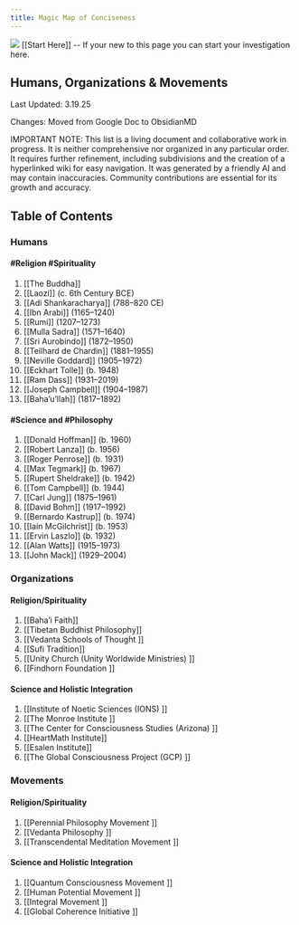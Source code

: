```yaml
---
title: Magic Map of Conciseness
---
```

![](https://lh7-rt.googleusercontent.com/docsz/AD_4nXc_5bDoeOpLJqlA5v-x_o-eRL7nRSnmQsARlAptJ2d6R9_ixMmI6xUx9Zb4u42jn1oWv5YD6YF2ZI-rK6NhevAjtwynUPyptQj5ZvmoOQ1vd-zgcY3Q_oVesV5rMY1ipJHqCNNg?key=mHxif67s1d3mzkJ9ywzHK0fQ)
[[Start Here]] -- If your new to this page you can start your investigation here.
## Humans, Organizations & Movements 

Last Updated: 3.19.25

  Changes: Moved from Google Doc to ObsidianMD 

IMPORTANT NOTE: This list is a living document and collaborative work in progress. It is neither comprehensive nor organized in any particular order. It requires further refinement, including subdivisions and the creation of a hyperlinked wiki for easy navigation. It was generated by a friendly AI and may contain inaccuracies. Community contributions are essential for its growth and accuracy.

## Table of Contents
### Humans

#### #Religion #Spirituality

1. [[The Buddha]] 
2. [[Laozi]] (c. 6th Century BCE)  
3. [[Adi Shankaracharya]] (788–820 CE)
4. [[Ibn Arabi]] (1165–1240)  
5. [[Rumi]] (1207–1273)  
6. [[Mulla Sadra]] (1571–1640)  
7. [[Sri Aurobindo]] (1872–1950)  
8. [[Teilhard de Chardin]] (1881–1955)  
9. [[Neville Goddard]] (1905–1972)
10. [[Eckhart Tolle]] (b. 1948)  
11. [[Ram Dass]] (1931–2019)  
12. [[Joseph Campbell]] (1904–1987)  
13. [[Baha’u’llah]] (1817–1892)  
#### #Science and #Philosophy

1. [[Donald Hoffman]] (b. 1960)  
2. [[Robert Lanza]] (b. 1956)  
3. [[Roger Penrose]] (b. 1931)  
4. [[Max Tegmark]] (b. 1967)  
5. [[Rupert Sheldrake]] (b. 1942)  
6. [[Tom Campbell]] (b. 1944)  
7. [[Carl Jung]] (1875–1961)  
8. [[David Bohm]] (1917–1992)  
9. [[Bernardo Kastrup]] (b. 1974)  
10. [[Iain McGilchrist]] (b. 1953)  
11. [[Ervin Laszlo]] (b. 1932)  
12. [[Alan Watts]] (1915–1973)  
13. [[John Mack]] (1929–2004)  
   
### Organizations

#### Religion/Spirituality

1. [[Baha’i Faith]]  
2. [[Tibetan Buddhist Philosophy]]   
3. [[Vedanta Schools of Thought ]] 
4. [[Sufi Tradition]]  
5. [[Unity Church (Unity Worldwide Ministries)  ]]
6. [[Findhorn Foundation  ]]
#### Science and Holistic Integration

1. [[Institute of Noetic Sciences (IONS)  ]]
2. [[The Monroe Institute  ]]
3. [[The Center for Consciousness Studies (Arizona)  ]]
4. [[HeartMath Institute]]
5. [[Esalen Institute]]
6. [[The Global Consciousness Project (GCP)  ]]

### Movements

#### Religion/Spirituality

1. [[Perennial Philosophy Movement  ]]
2. [[Vedanta Philosophy  ]]
3. [[Transcendental Meditation Movement  ]]

#### Science and Holistic Integration

1. [[Quantum Consciousness Movement  ]]
2. [[Human Potential Movement  ]]
3. [[Integral Movement  ]]
4. [[Global Coherence Initiative  ]]
   